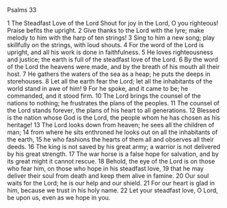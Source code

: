 Psalms 33

1	The Steadfast Love of the Lord Shout for joy in the Lord, O you righteous! Praise befits the upright.
2	Give thanks to the Lord with the lyre; make melody to him with the harp of ten strings!
3	Sing to him a new song; play skillfully on the strings, with loud shouts.
4	For the word of the Lord is upright, and all his work is done in faithfulness.
5	He loves righteousness and justice; the earth is full of the steadfast love of the Lord.
6	By the word of the Lord the heavens were made, and by the breath of his mouth all their host.
7	He gathers the waters of the sea as a heap; he puts the deeps in storehouses.
8	Let all the earth fear the Lord; let all the inhabitants of the world stand in awe of him!
9	For he spoke, and it came to be; he commanded, and it stood firm.
10	The Lord brings the counsel of the nations to nothing; he frustrates the plans of the peoples.
11	The counsel of the Lord stands forever, the plans of his heart to all generations.
12	Blessed is the nation whose God is the Lord, the people whom he has chosen as his heritage!
13	The Lord looks down from heaven; he sees all the children of man;
14	from where he sits enthroned he looks out on all the inhabitants of the earth,
15	he who fashions the hearts of them all and observes all their deeds.
16	The king is not saved by his great army; a warrior is not delivered by his great strength.
17	The war horse is a false hope for salvation, and by its great might it cannot rescue.
18	Behold, the eye of the Lord is on those who fear him, on those who hope in his steadfast love,
19	that he may deliver their soul from death and keep them alive in famine.
20	Our soul waits for the Lord; he is our help and our shield.
21	For our heart is glad in him, because we trust in his holy name.
22	Let your steadfast love, O Lord, be upon us, even as we hope in you.

